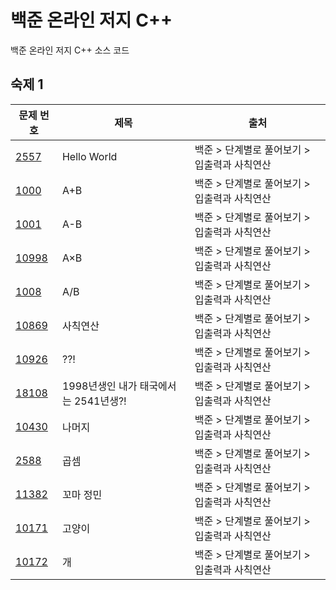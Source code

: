 # 백준 온라인 저지 C++

백준 온라인 저지 C++ 소스 코드

## 숙제 1

| 문제 번호                    | 제목                                  | 출처                                         |
| ---------------------------- | ------------------------------------- | -------------------------------------------- |
| [2557](src/02xxx/02557.cpp)  | Hello World                           | 백준 > 단계별로 풀어보기 > 입출력과 사칙연산 |
| [1000](src/01xxx/01000.cpp)  | A+B                                   | 백준 > 단계별로 풀어보기 > 입출력과 사칙연산 |
| [1001](src/01xxx/01001.cpp)  | A-B                                   | 백준 > 단계별로 풀어보기 > 입출력과 사칙연산 |
| [10998](src/10xxx/10998.cpp) | A×B                                   | 백준 > 단계별로 풀어보기 > 입출력과 사칙연산 |
| [1008](src/01xxx/01008.cpp)  | A/B                                   | 백준 > 단계별로 풀어보기 > 입출력과 사칙연산 |
| [10869](src/10xxx/10869.cpp) | 사칙연산                              | 백준 > 단계별로 풀어보기 > 입출력과 사칙연산 |
| [10926](src/10xxx/10926.cpp) | ??!                                   | 백준 > 단계별로 풀어보기 > 입출력과 사칙연산 |
| [18108](src/18xxx/18108.cpp) | 1998년생인 내가 태국에서는 2541년생?! | 백준 > 단계별로 풀어보기 > 입출력과 사칙연산 |
| [10430](src/10xxx/10430.cpp) | 나머지                                | 백준 > 단계별로 풀어보기 > 입출력과 사칙연산 |
| [2588](src/02xxx/02588.cpp)  | 곱셈                                  | 백준 > 단계별로 풀어보기 > 입출력과 사칙연산 |
| [11382](src/11xxx/11382.cpp) | 꼬마 정민                             | 백준 > 단계별로 풀어보기 > 입출력과 사칙연산 |
| [10171](src/10xxx/10171.cpp) | 고양이                                | 백준 > 단계별로 풀어보기 > 입출력과 사칙연산 |
| [10172](src/10xxx/10172.cpp) | 개                                    | 백준 > 단계별로 풀어보기 > 입출력과 사칙연산 |
